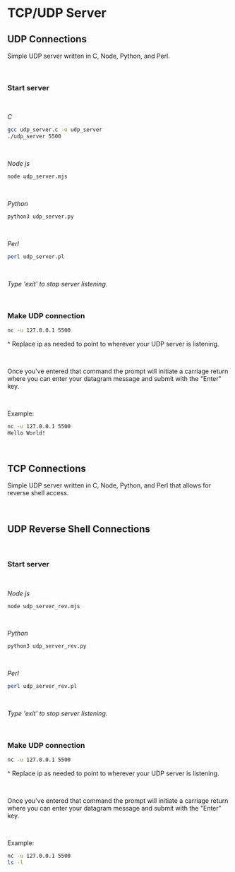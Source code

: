 # TCP/UDP Server

## UDP Connections

Simple UDP server written in C, Node, Python, and Perl.

<br>

### Start server

<br>

_C_
```bash
gcc udp_server.c -o udp_server
./udp_server 5500
```

<br>

_Node js_
```bash
node udp_server.mjs
```

<br>

_Python_
```bash
python3 udp_server.py
```

<br>

_Perl_
```bash
perl udp_server.pl
```

<br>

_Type 'exit' to stop server listening._

<br>

### Make UDP connection
```sh
nc -u 127.0.0.1 5500
```
^ Replace ip as needed to point to wherever your UDP server is listening.

<br>

Once you've entered that command the prompt will initiate a carriage return where you can enter your datagram message and submit with the "Enter" key.

<br>

Example:
```sh
nc -u 127.0.0.1 5500
Hello World!
```

<br>

## TCP Connections

Simple UDP server written in C, Node, Python, and Perl that allows for reverse shell access.

<br>


## UDP Reverse Shell Connections

<br>

### Start server


<br>

_Node js_
```bash
node udp_server_rev.mjs
```

<br>

_Python_
```bash
python3 udp_server_rev.py
```

<br>

_Perl_
```bash
perl udp_server_rev.pl
```

<br>

_Type 'exit' to stop server listening._

<br>

### Make UDP connection
```sh
nc -u 127.0.0.1 5500
```
^ Replace ip as needed to point to wherever your UDP server is listening.

<br>

Once you've entered that command the prompt will initiate a carriage return where you can enter your datagram message and submit with the "Enter" key.

<br>

Example:
```sh
nc -u 127.0.0.1 5500
ls -l
```

<br>

